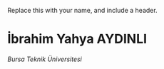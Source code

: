 Replace this with your name, and include a header.
# İbrahim Yahya AYDINLI 
###### Bursa Teknik Üniversitesi

